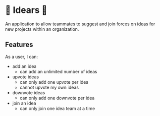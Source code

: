 # 🧠 Idears 🧠

An application to allow teammates to suggest and join forces on ideas for new projects within an organization.

## Features
As a user, I can:
- add an idea
  - can add an unlimited number of ideas
- upvote ideas
  - can only add one upvote per idea
  - cannot upvote my own ideas
- downvote ideas
  - can only add one downvote per idea
- join an idea
  - can only join one idea team at a time